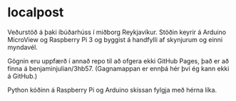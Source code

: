 # localpost

Veðurstöð á þaki íbúðarhúss í miðborg Reykjavíkur. Stöðin keyrir á Arduino MicroView og Raspberry Pi 3 og byggist á handfylli af skynjurum og einni myndavél.

Gögnin eru uppfærð í annað repo til að ofgera ekki GitHub Pages, það er að finna á benjaminjulian/3hb57. (Gagnamappan er ennþá hér því ég kann ekki á GitHub.)

Python kóðinn á Raspberry Pi og Arduino skissan fylgja með hérna líka.
